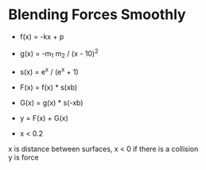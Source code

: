 
# Blending Forces Smoothly

- f(x) = -kx + p
- g(x) = -m<sub>1</sub> m<sub>2</sub> / (x - 10)<sup>2</sup>
- s(x) = e<sup>x</sup> / (e<sup>x</sup> + 1)
  
- F(x) = f(x) * s(xb)
- G(x) = g(x) * s(-xb)

- y = F(x) + G(x)
- x < 0.2

x is distance between surfaces, x < 0 if there is a collision  
y is force